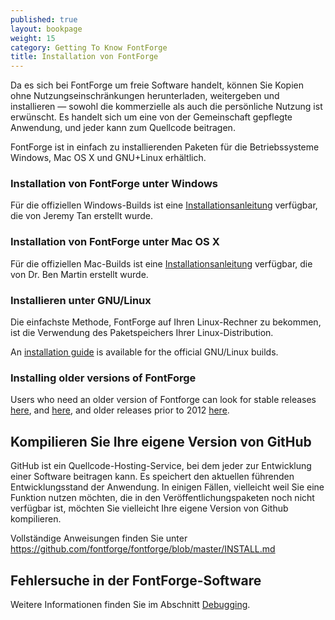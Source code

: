 ```yaml
---
published: true
layout: bookpage
weight: 15
category: Getting To Know FontForge
title: Installation von FontForge
---
```


Da es sich bei FontForge um freie Software handelt, können Sie Kopien ohne Nutzungseinschränkungen herunterladen, weitergeben und installieren  &mdash; sowohl die kommerzielle als auch die persönliche Nutzung ist erwünscht.
Es handelt sich um eine von der Gemeinschaft gepflegte Anwendung, und jeder kann zum Quellcode beitragen.

FontForge ist in einfach zu installierenden Paketen für die Betriebssysteme Windows, Mac OS X und GNU+Linux erhältlich.

### Installation von FontForge unter Windows

Für die offiziellen Windows-Builds ist eine [Installationsanleitung](http://fontforge.github.io/en-US/downloads/windows/) verfügbar, die von Jeremy Tan erstellt wurde.

### Installation von FontForge unter Mac OS X

Für die offiziellen Mac-Builds ist eine [Installationsanleitung](http://fontforge.github.io/en-US/downloads/mac/) verfügbar, die von Dr. Ben Martin erstellt wurde.

### Installieren unter GNU/Linux

Die einfachste Methode, FontForge auf Ihren Linux-Rechner zu bekommen, ist die Verwendung des Paketspeichers Ihrer Linux-Distribution.

An [installation guide](http://fontforge.github.io/en-US/downloads/gnulinux/) is available for the official GNU/Linux builds.

### Installing older versions of FontForge

Users who need an older version of Fontforge can look for stable releases
[here](https://github.com/fontforge/fontforge/releases), and
[here](https://sourceforge.net/projects/fontforgebuilds/), and older releases prior to 2012
[here](http://sourceforge.net/projects/fontforge/files/fontforge-executables/).

## Kompilieren Sie Ihre eigene Version von GitHub

GitHub ist ein Quellcode-Hosting-Service, bei dem jeder zur Entwicklung einer Software beitragen kann. Es speichert den aktuellen führenden Entwicklungsstand der Anwendung.
In einigen Fällen, vielleicht weil Sie eine Funktion nutzen möchten, die in den Veröffentlichungspaketen noch nicht verfügbar ist, möchten Sie vielleicht Ihre eigene Version von Github kompilieren.

Vollständige Anweisungen finden Sie unter <https://github.com/fontforge/fontforge/blob/master/INSTALL.md>

## Fehlersuche in der FontForge-Software

Weitere Informationen finden Sie im Abschnitt [Debugging](When_Things_Go_Wrong_With_Fontforge_Itself).
